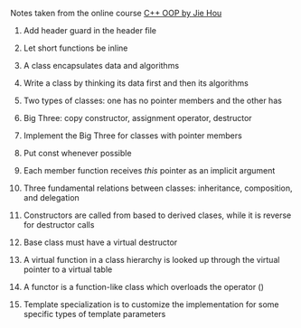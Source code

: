 Notes taken from the online course [C++ OOP by Jie Hou](https://boolan.com/course/10096)  
  
1. Add header guard in the header file  

2. Let short functions be inline  

3. A class encapsulates data and algorithms  

4. Write a class by thinking its data first and then its algorithms

5. Two types of classes: one has no pointer members and the other has

6. Big Three: copy constructor, assignment operator, destructor

7. Implement the Big Three for classes with pointer members

8. Put const whenever possible

9. Each member function receives *this* pointer as an implicit argument

10. Three fundamental relations between classes: inheritance, composition, and delegation

11. Constructors are called from based to derived clases, while it is reverse for destructor calls

12. Base class must have a virtual destructor

13. A virtual function in a class hierarchy is looked up through the virtual pointer to a virtual table

14. A functor is a function-like class which overloads the operator ()

15. Template specialization is to customize the implementation for some specific types of template parameters 





